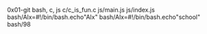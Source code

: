0x01-git
bash, c, js
c/c_is_fun.c
js/main.js
js/index.js
bash/Alx=#!/bin/bash.echo"Alx"
bash/Alx=#!/bin/bash.echo"school"
bash/98
